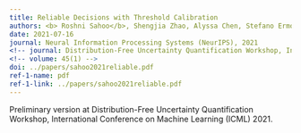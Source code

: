 ```yaml
---
title: Reliable Decisions with Threshold Calibration
authors: <b> Roshni Sahoo</b>, Shengjia Zhao, Alyssa Chen, Stefano Ermon
date: 2021-07-16
journal: Neural Information Processing Systems (NeurIPS), 2021
<!-- journal: Distribution-Free Uncertainty Quantification Workshop, International Conference on Machine Learning (ICML) 2021-->
<!-- volume: 45(1) -->
doi: ../papers/sahoo2021reliable.pdf
ref-1-name: pdf
ref-1-link: ../papers/sahoo2021reliable.pdf
---
```

Preliminary version at Distribution-Free Uncertainty Quantification Workshop, International Conference on Machine Learning (ICML) 2021.
